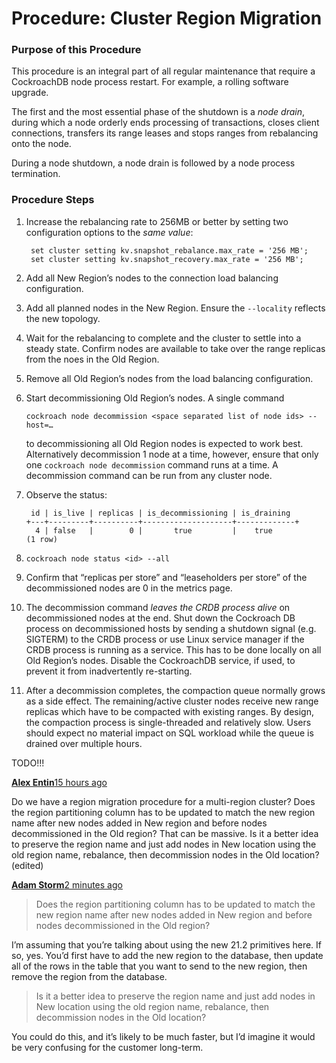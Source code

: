 
# Procedure: Cluster Region Migration

### Purpose of this Procedure

This procedure is an integral part of all regular maintenance that require a CockroachDB node process restart. For example, a rolling software upgrade.

The first and the most essential phase of the shutdown is a *node drain*, during which a node orderly ends processing of transactions, closes client connections, transfers its range leases and stops ranges from rebalancing onto the node.

During a node shutdown, a node drain is followed by a node process termination.



### Procedure Steps

1. Increase the rebalancing rate to 256MB or better by setting two configuration options to the *same value*:

   ```
    set cluster setting kv.snapshot_rebalance.max_rate = '256 MB';
    set cluster setting kv.snapshot_recovery.max_rate = '256 MB';
   ```

   

2. Add all New Region’s nodes to the connection load balancing configuration.

   

3. Add all planned nodes in the New Region. Ensure the `--locality` reflects the new topology.

   

4. Wait for the rebalancing to complete and the cluster to settle into a steady state. Confirm nodes are available to take over the range replicas from the noes in the Old Region. 

   

5. Remove all Old Region’s nodes from the load balancing configuration.

   

6. Start decommissioning Old Region’s nodes. A single command

   `cockroach node decommission <space separated list of node ids> --host=…`

   to decommissioning all Old Region nodes is expected to work best. Alternatively decommission 1 node at a time, however, ensure that only one `cockroach node decommission` command runs at a time. A decommission command can be run from any cluster node.

   

7. Observe the status:

   ```
    id | is_live | replicas | is_decommissioning | is_draining 
   +---+---------+----------+--------------------+-------------+
     4 | false   |        0 |       true         |    true   
   (1 row)
   ```

   

8. `cockroach node status <id> --all`

   

9. Confirm that “replicas per store” and “leaseholders per store” of the decommissioned nodes are 0 in the metrics page.

   

10. The decommission command *leaves the CRDB process alive* on decommissioned nodes at the end. Shut down the Cockroach DB process on decommissioned hosts by sending a shutdown signal (e.g. SIGTERM) to the CRDB process or use Linux service manager if the CRDB process is running as a service. This has to be done locally on all Old Region’s nodes. Disable the CockroachDB service, if used, to prevent it from inadvertently re-starting.

    

11. After a decommission completes, the compaction queue normally grows as a side effect. The remaining/active cluster nodes receive new range replicas which have to be compacted with existing ranges. By design, the compaction process is single-threaded and relatively slow. Users should expect no material impact on SQL workload while the queue is drained over multiple hours.

TODO!!!

**[Alex Entin](https://app.slack.com/team/UN56QMZU4)**[15 hours ago](https://cockroachlabs.slack.com/archives/C4ERHM60Z/p1637014728053700)

Do we have a region migration procedure for a multi-region cluster?
Does the region partitioning column has to be updated to match the new region name after new nodes added in New region and before nodes decommissioned in the Old region?
That can be massive. Is it a better idea to preserve the region name and just add nodes in New location using the old region name, rebalance, then decommission nodes in the Old location? (edited) 

**[Adam Storm](https://app.slack.com/team/U019J63NXUM)**[2 minutes ago](https://cockroachlabs.slack.com/archives/C4ERHM60Z/p1637068805054000?thread_ts=1637014728.053700&cid=C4ERHM60Z)

> Does the region partitioning column has to be updated to match the new region name after new nodes added in New region and before nodes decommissioned in the Old region?

I’m assuming that you’re talking about using the new 21.2 primitives here. If so, yes. You’d first have to add the new region to the database, then update all of the rows in the table that you want to send to the new region, then remove the region from the database.

> Is it a better idea to preserve the region name and just add nodes in New location using the old region name, rebalance, then decommission nodes in the Old location?

You could do this, and it’s likely to be much faster, but I’d imagine it would be very confusing for the customer long-term.

